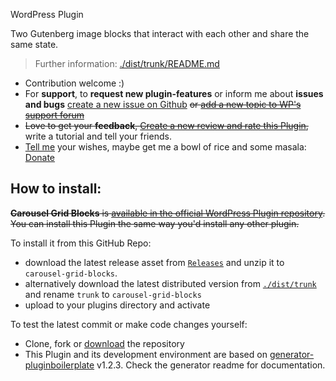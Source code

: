 WordPress Plugin

Two Gutenberg image blocks that interact with each other and share the same state.

> Further information: [./dist/trunk/README.md](https://github.com/jhotadhari/carousel-grid-blocks/tree/master/dist/trunk)

* Contribution welcome :)
* For **support**, to **request new plugin-features** or inform me about **issues and bugs** [create a new issue on Github](https://github.com/jhotadhari/carousel-grid-blocks/issues/new) ~~or [add a new topic to WP's support forum](https://wordpress.org/support/plugin/carousel-grid-blocks)~~
* ~~Love to get your **feedback**, [Create a new review and rate this Plugin](https://wordpress.org/support/plugin/carousel-grid-blocks/reviews/#new-post),~~ write a tutorial and tell your friends.
* [Tell me](https://waterproof-webdesign.info/en/#contact) your wishes, maybe get me a bowl of rice and some masala: [Donate](http://waterproof-webdesign.info/donate)

## How to install:

~~**Carousel Grid Blocks** is [available in the official WordPress Plugin repository](https://wordpress.org/plugins/carousel-grid-blocks/). You can install this Plugin the same way you'd install any other plugin.~~

To install it from this GitHub Repo:

- download the latest release asset from [```Releases```](https://github.com/jhotadhari/carousel-grid-blocks/releases) and unzip it to ```carousel-grid-blocks```.
- alternatively download the latest distributed version from [```./dist/trunk```](https://github.com/jhotadhari/carousel-grid-blocks/tree/master/dist/trunk) and rename ```trunk``` to ```carousel-grid-blocks```
- upload to your plugins directory and activate

To test the latest commit or make code changes yourself:

- Clone, fork or [download](https://github.com/jhotadhari/carousel-grid-blocks/archive/master.zip) the repository
- This Plugin and its development environment are based on [generator-pluginboilerplate](https://www.npmjs.com/package/generator-pluginboilerplate) v1.2.3. Check the generator readme for documentation.